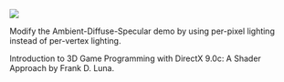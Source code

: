 [![](http://img.youtube.com/vi/rcyzT6YLeiE/0.jpg)](http://www.youtube.com/watch?v=rcyzT6YLeiE "Chapter 10 - Exercise 5 - Per Pixel Lighting")

Modify the Ambient-Diffuse-Specular demo by using per-pixel lighting instead of per-vertex lighting.

Introduction to 3D Game Programming with DirectX 9.0c: A Shader Approach by Frank D. Luna.
